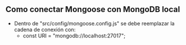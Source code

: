 ## Como conectar Mongoose con MongoDB local
- Dentro de "src/config/mongoose.config.js" se debe reemplazar la cadena de conexión con:
   - const URI = "mongodb://localhost:27017";